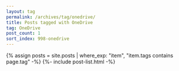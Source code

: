 ```yaml
---
layout: tag
permalink: /archives/tag/onedrive/
title: Posts tagged with OneDrive
tag: OneDrive
post_count: 1
sort_index: 998-onedrive
---
```

{% assign posts = site.posts | where_exp: "item", "item.tags contains page.tag" -%}
{%- include post-list.html -%}
